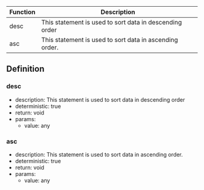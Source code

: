 |Function    	|Description                                   					|
|-------------|-------------------------------------------------------|
|desc					|This statement is used to sort data in descending order|
|asc					|This statement is used to sort data in ascending order.|

## Definition

### desc

- description: This statement is used to sort data in descending order
- deterministic: true
- return: void
- params:
	- value: any

### asc

- description: This statement is used to sort data in ascending order.
- deterministic: true
- return: void
- params:
	- value: any
